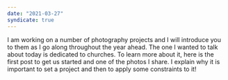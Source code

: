 ```yaml
---
date: "2021-03-27"
syndicate: true
---
```


I am working on a number of photography projects and I will introduce you to them as I go along throughout the year ahead. The one I wanted to talk about today is dedicated to churches. To learn more about it, here is the first post to get us started and one of the photos I share. I explain why it is important to set a project and then to apply some constraints to it!